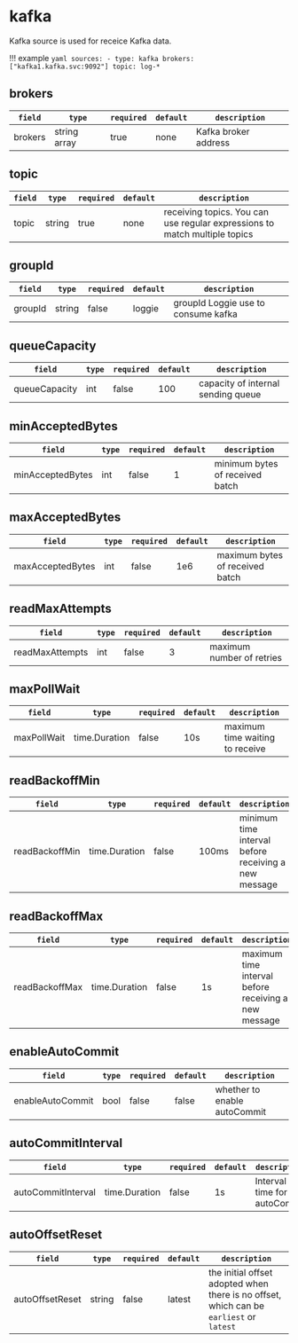 # kafka

Kafka source is used for receice Kafka data.

!!! example
    ```yaml
    sources:
    - type: kafka
      brokers: ["kafka1.kafka.svc:9092"]
      topic: log-*
    ```

## brokers

|    `field`   |    `type`    |  `required`  |  `default`  |  `description`  |
| ---------- | ----------- | ----------- | --------- | -------- |
| brokers | string array  |    true      |    none | Kafka broker address |


## topic

|    `field`   |    `type`    |  `required`  |  `default`  |  `description`  |
| ---------- | ----------- | ----------- | --------- | -------- |
| topic | string  |    true      |    none  | 	receiving topics. You can use regular expressions to match multiple topics |


## groupId

|    `field`   |    `type`    |  `required`  |  `default`  |  `description`  |
| ---------- | ----------- | ----------- | --------- | -------- |
| groupId | string  |    false      |    loggie  | groupId Loggie use to consume kafka  |

## queueCapacity

|    `field`   |    `type`    |  `required`  |  `default`  |  `description`  |
| ---------- | ----------- | ----------- | --------- | -------- |
| queueCapacity | int  |    false      |    100  | capacity of internal sending queue |

## minAcceptedBytes

|    `field`   |    `type`    |  `required`  |  `default`  |  `description`  |
| ---------- | ----------- | ----------- | --------- | -------- |
| minAcceptedBytes | int  |    false      |    1  | minimum bytes of received batch  |

## maxAcceptedBytes

|    `field`   |    `type`    |  `required`  |  `default`  |  `description`  |
| ---------- | ----------- | ----------- | --------- | -------- |
| maxAcceptedBytes | int  |    false      |    1e6  | maximum bytes of received batch |

## readMaxAttempts

|    `field`   |    `type`    |  `required`  |  `default`  |  `description`  |
| ---------- | ----------- | ----------- | --------- | -------- |
| readMaxAttempts | int  |    false      |    3  | maximum number of retries |

## maxPollWait

|    `field`   |    `type`    |  `required`  |  `default`  |  `description`  |
| ---------- | ----------- | ----------- | --------- | -------- |
| maxPollWait | time.Duration  |    false      |    10s  | maximum time waiting to receive |

## readBackoffMin

|    `field`   |    `type`    |  `required`  |  `default`  |  `description`  |
| ---------- | ----------- | ----------- | --------- | -------- |
| readBackoffMin | time.Duration  |    false      |    100ms  | minimum time interval before receiving a new message |

## readBackoffMax

|    `field`   |    `type`    |  `required`  |  `default`  |  `description`  |
| ---------- | ----------- | ----------- | --------- | -------- |
| readBackoffMax | time.Duration  |    false      |    1s  | maximum time interval before receiving a new message |

## enableAutoCommit

|    `field`   |    `type`    |  `required`  |  `default`  |  `description`  |
| ---------- | ----------- | ----------- | --------- | -------- |
| enableAutoCommit | bool  |    false      |    false  | 	whether to enable autoCommit |

## autoCommitInterval

|    `field`   |    `type`    |  `required`  |  `default`  |  `description`  |
| ---------- | ----------- | ----------- | --------- | -------- |
| autoCommitInterval | time.Duration    |    false    |  1s   | Interval time for autoCommit |


## autoOffsetReset

|    `field`   |    `type`    |  `required`  |  `default`  |  `description`  |
| ---------- | ----------- | ----------- | --------- | -------- |
| autoOffsetReset | string    |    false    | latest  | the initial offset adopted when there is no offset, which can be `earliest` or `latest` |